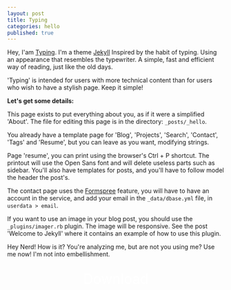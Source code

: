```yaml
---
layout: post
title: Typing
categories: hello
published: true
---
```


  
Hey, I'am [Typing](https://github.com/williamcanin/typing-jekyll-template). I'm a theme [Jekyll](https://jekyllrb.com) Inspired by the habit of typing. Using an appearance that resembles the typewriter. A simple, fast and efficient way of reading, just like the old days.

'Typing' is intended for users with more technical content than for users who wish to have a stylish page. Keep it simple!

**Let's get some details:**

This page exists to put everything about you, as if it were a simplified 'About'. The file for editing this page is in the directory: `_posts/_hello`.

You already have a template page for 'Blog', 'Projects', 'Search', 'Contact', 'Tags' and 'Resume', but you can leave as you want, modifying strings.

Page 'resume', you can print using the browser's Ctrl + P shortcut. The printout will use the Open Sans font and will delete useless parts such as sidebar. You'll also have templates for posts, and you'll have to follow model the header the post's.

The contact page uses the [Formspree](https://formspree.io/) feature, you will have to have an account in the service, and add your email in the `_data/dbase.yml` file, in `userdata > email`.

If you want to use an image in your blog post, you should use the `_plugins/imager.rb` plugin. The image will be responsive. See the post 'Welcome to Jekyll' where it contains an example of how to use this plugin. 

Hey Nerd! How is it? You're analyzing me, but are not you using me? Use me now! I'm not into embellishment. 


<div style="width: 200px;margin: 30px auto;text-align: center;" class="download">
    <a style="color: #fff;padding: 2%;width: 200px;font-size: 2rem;text-decoration: none;" href="https://github.com/williamcanin/typing-jekyll-template" target="_blank" class="btn btn-success">Download</a>
</div>